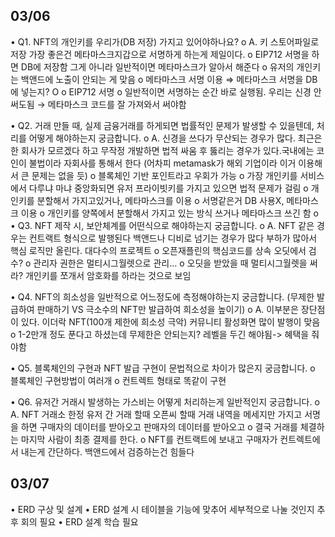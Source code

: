 ## 03/06

• Q1. NFT의 개인키를 우리가(DB 저장) 가지고 있어야하나요?
o A. 키 스토어파일로 저장 가장 좋은건 메타마스크지갑으로 서명하게 하는게 제일이다.
o EIP712 서명을 하면 DB에 저장함 그게 아니라 일반적이면 메타마스크가 알아서 해준다
o 유저의 개인키는 백앤드에 노출이 안되는 게 맞음
o 메타마스크 서명 이용 ⇒ 메타마스크 서명을 DB에 넣는지? O
o EIP712 서명
o 일반적이면 서명하는 순간 바로 실행됨. 우리는 신경 안써도됨 → 메타마스크 코드를 잘 가져와서 써야함

• Q2. 거래 만들 때, 실제 금융거래를 하게되면 법률적인 문제가 발생할 수 있을텐데, 처리를 어떻게 해야하는지 궁금합니다.
o A. 신경을 쓰다가 무산되는 경우가 많다. 최근은 한 회사가 모르겠다 하고 무작정 개발하면 법적 싸움 후 뚫리는 경우가 있다.국내에는 코인이 불법이라 자회사를 통해서 한다 (어차피 metamask가 해외 기업이라 이거 이용해서 큰 문제는 없을 듯)
o 블록체인 기반 포인트라고 우회가 가능
o 가장 개인키를 서비스에서 다루냐 마냐 중앙화되면 유저 프라이빗키를 가지고 있으면 법적 문제가 걸림
o 개인키를 분할해서 가지고있거나, 메타마스크를 이용
o 서명같은거 DB 사용X, 메타마스크 이용
o 개인키를 양쪽에서 분할해서 가지고 있는 방식 쓰거나 메타마스크 쓰긴 함
o
• Q3. NFT 제작 시, 보안체계를 어떤식으로 해야하는지 궁금합니다.
o A. NFT 같은 경우는 컨트랙트 형식으로 발행된다 백앤드나 디비로 넘기는 경우가 많다 부하가 많아서 핵심 로직만 올린다. 대다수의 프로젝트
o 오픈재플린의 핵심코드를 상속 오딧에서 검수?
o 관리자 권한은 멀티시그월렛으로 관리…
o 오딧을 받았을 때 멀티시그월렛을 써라? 개인키를 쪼개서 암호화를 하라는 것으로 보임

• Q4. NFT의 희소성을 일반적으로 어느정도에 측정해야하는지 궁금합니다. (무제한 발급하여 판매하기 VS 극소수의 NFT만 발급하여 희소성을 높이기)
o A. 이부분은 장단점이 있다. 이더락 NFT(100개 제한에 희소성 극악) 커뮤니티 활성화면 많이 발행이 맞음
o 1-2만개 정도 푼다고 하셨는데 무제한은 안되는지? 레벨을 두긴 해야됨-> 혜택을 줘야함

• Q5. 블록체인의 구현과 NFT 발급 구현이 문법적으로 차이가 많은지 궁금합니다.
o 블록체인 구현방법이 여러개
o 컨트렉트 형태로 똑같이 구현

• Q6. 유저간 거래시 발생하는 가스비는 어떻게 처리하는게 일반적인지 궁금합니다.
o A. NFT 거래소 한정 유저 간 거래 할때 오픈씨 할때 거래 내역을 메세지만 가지고 서명을 하면 구매자의 데이터를 받아오고 판매자의 데이터를 받아오고
o 결국 거래를 체결하는 마지막 사람이 최종 결제를 한다.
o NFT를 컨트랙트에 보내고 구매자가 컨트렉트에서 내는게 간단하다. 백앤드에서 검증하는건 힘들다

## 03/07

• ERD 구상 및 설계
• ERD 설계 시 테이블을 기능에 맞추어 세부적으로 나눌 것인지 추후 회의 필요
• ERD 설계 학습 필요
